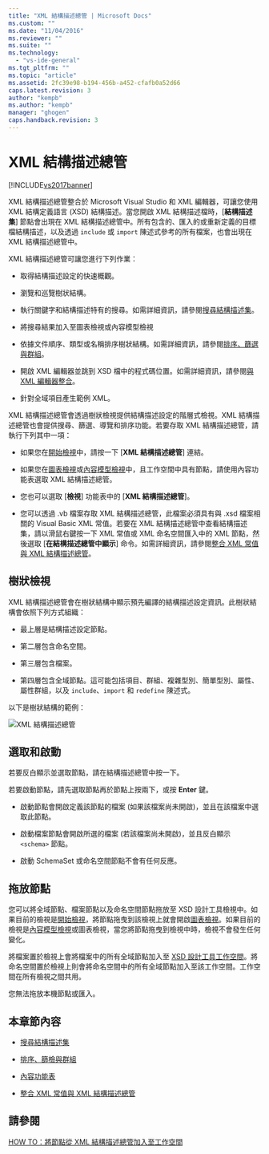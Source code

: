 ```yaml
---
title: "XML 結構描述總管 | Microsoft Docs"
ms.custom: ""
ms.date: "11/04/2016"
ms.reviewer: ""
ms.suite: ""
ms.technology: 
  - "vs-ide-general"
ms.tgt_pltfrm: ""
ms.topic: "article"
ms.assetid: 2fc39e98-b194-456b-a452-cfafb0a52d66
caps.latest.revision: 3
author: "kempb"
ms.author: "kempb"
manager: "ghogen"
caps.handback.revision: 3
---
```

# XML 結構描述總管
[!INCLUDE[vs2017banner](../code-quality/includes/vs2017banner.md)]

XML 結構描述總管整合於 Microsoft Visual Studio 和 XML 編輯器，可讓您使用 XML 結構定義語言 \(XSD\) 結構描述。當您開啟 XML 結構描述檔時，\[**結構描述集**\] 節點會出現在 XML 結構描述總管中。所有包含的、匯入的或重新定義的目標檔結構描述，以及透過 `include` 或 `import` 陳述式參考的所有檔案，也會出現在 XML 結構描述總管中。  
  
 XML 結構描述總管可讓您進行下列作業：  
  
-   取得結構描述設定的快速概觀。  
  
-   瀏覽和巡覽樹狀結構。  
  
-   執行關鍵字和結構描述特有的搜尋。如需詳細資訊，請參閱[搜尋結構描述集](../xml-tools/searching-the-schema-set.md)。  
  
-   將搜尋結果加入至圖表檢視或內容模型檢視  
  
-   依據文件順序、類型或名稱排序樹狀結構。如需詳細資訊，請參閱[排序、篩選與群組](../xml-tools/sorting-filtering-and-grouping-xml-schema-explorer.md)。  
  
-   開啟 XML 編輯器並跳到 XSD 檔中的程式碼位置。如需詳細資訊，請參閱[與 XML 編輯器整合](../xml-tools/integration-with-xml-editor.md)。  
  
-   針對全域項目產生範例 XML。  
  
 XML 結構描述總管會透過樹狀檢視提供結構描述設定的階層式檢視。XML 結構描述總管也會提供搜尋、篩選、導覽和排序功能。若要存取 XML 結構描述總管，請執行下列其中一項：  
  
-   如果您在[開始檢視](../xml-tools/start-view.md)中，請按一下 \[**XML 結構描述總管**\] 連結。  
  
-   如果您在[圖表檢視](../xml-tools/graph-view.md)或[內容模型檢視](../xml-tools/content-model-view.md)中，且工作空間中具有節點，請使用內容功能表選取 XML 結構描述總管。  
  
-   您也可以選取 \[**檢視**\] 功能表中的 \[**XML 結構描述總管**\]。  
  
-   您可以透過 .vb 檔案存取 XML 結構描述總管，此檔案必須具有與 .xsd 檔案相關的 Visual Basic XML 常值。若要在 XML 結構描述總管中查看結構描述集，請以滑鼠右鍵按一下 XML 常值或 XML 命名空間匯入中的 XML 節點，然後選取 \[**在結構描述總管中顯示**\] 命令。如需詳細資訊，請參閱[整合 XML 常值與 XML 結構描述總管](../xml-tools/integration-of-xml-literals-with-xml-schema-explorer.md)。  
  
## 樹狀檢視  
 XML 結構描述總管會在樹狀結構中顯示預先編譯的結構描述設定資訊。此樹狀結構會依照下列方式組織：  
  
-   最上層是結構描述設定節點。  
  
-   第二層包含命名空間。  
  
-   第三層包含檔案。  
  
-   第四層包含全域節點。這可能包括項目、群組、複雜型別、簡單型別、屬性、屬性群組，以及 `include`、`import` 和 `redefine` 陳述式。  
  
 以下是樹狀結構的範例：  
  
 ![XML 結構描述總管](~/xml-tools/media/xmlschemaexplorer.gif "XMLSchemaExplorer")  
  
## 選取和啟動  
 若要反白顯示並選取節點，請在結構描述總管中按一下。  
  
 若要啟動節點，請先選取節點再於節點上按兩下，或按 **Enter** 鍵。  
  
-   啟動節點會開啟定義該節點的檔案 \(如果該檔案尚未開啟\)，並且在該檔案中選取此節點。  
  
-   啟動檔案節點會開啟所選的檔案 \(若該檔案尚未開啟\)，並且反白顯示 `<schema>` 節點。  
  
-   啟動 SchemaSet 或命名空間節點不會有任何反應。  
  
## 拖放節點  
 您可以將全域節點、檔案節點以及命名空間節點拖放至 XSD 設計工具檢視中。如果目前的檢視是[開始檢視](../xml-tools/start-view.md)，將節點拖曳到該檢視上就會開啟[圖表檢視](../xml-tools/graph-view.md)。如果目前的檢視是[內容模型檢視](../xml-tools/content-model-view.md)或圖表檢視，當您將節點拖曳到檢視中時，檢視不會發生任何變化。  
  
 將檔案置於檢視上會將檔案中的所有全域節點加入至 [XSD 設計工具工作空間](../xml-tools/xml-schema-designer-workspace.md)。將命名空間置於檢視上則會將命名空間中的所有全域節點加入至該工作空間。工作空間在所有檢視之間共用。  
  
 您無法拖放本機節點或匯入。  
  
## 本章節內容  
  
-   [搜尋結構描述集](../xml-tools/searching-the-schema-set.md)  
  
-   [排序、篩檢與群組](../xml-tools/sorting-filtering-and-grouping-xml-schema-explorer.md)  
  
-   [內容功能表](../xml-tools/context-menus-xml-schema-explorer.md)  
  
-   [整合 XML 常值與 XML 結構描述總管](../xml-tools/integration-of-xml-literals-with-xml-schema-explorer.md)  
  
## 請參閱  
 [HOW TO：將節點從 XML 結構描述總管加入至工作空間](../Topic/How%20to:%20Add%20Nodes%20to%20the%20Workspace%20from%20the%20XML%20Schema%20Explorer.md)